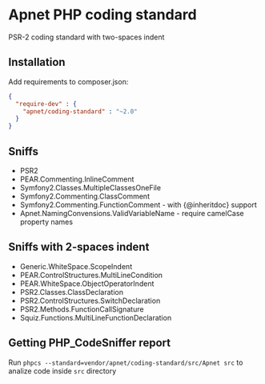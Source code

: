 Apnet PHP coding standard
=========================

PSR-2 coding standard with two-spaces indent

Installation
------------

Add requirements to composer.json:

``` json
{
  "require-dev" : {
    "apnet/coding-standard" : "~2.0"
  }
}
```

Sniffs
------

* PSR2
* PEAR.Commenting.InlineComment
* Symfony2.Classes.MultipleClassesOneFile
* Symfony2.Commenting.ClassComment
* Symfony2.Commenting.FunctionComment - with {@inheritdoc} support
* Apnet.NamingConvensions.ValidVariableName - require camelCase property names

Sniffs with 2-spaces indent
---------------------------

* Generic.WhiteSpace.ScopeIndent
* PEAR.ControlStructures.MultiLineCondition
* PEAR.WhiteSpace.ObjectOperatorIndent
* PSR2.Classes.ClassDeclaration
* PSR2.ControlStructures.SwitchDeclaration
* PSR2.Methods.FunctionCallSignature
* Squiz.Functions.MultiLineFunctionDeclaration

Getting PHP_CodeSniffer report
------------------------------

Run `phpcs --standard=vendor/apnet/coding-standard/src/Apnet src` to analize code inside `src` directory
